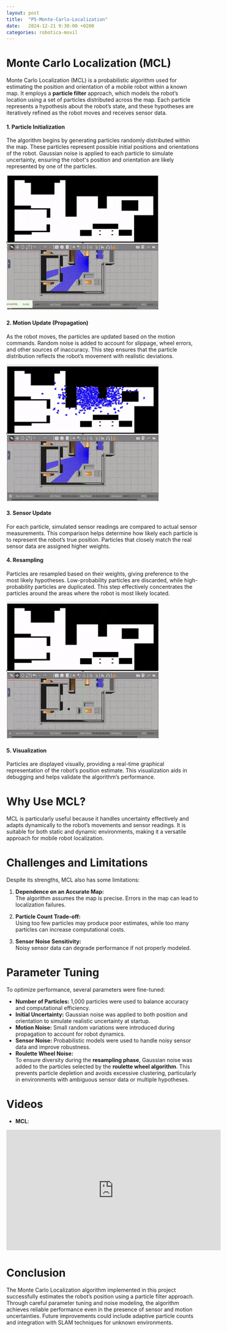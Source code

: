 ```yaml
---
layout: post
title:  "P5-Monte-Carlo-Localization"
date:   2024-12-21 9:30:00 +0200
categories: robotica-movil
---
```


# **Monte Carlo Localization (MCL)**

Monte Carlo Localization (MCL) is a probabilistic algorithm used for estimating the position and orientation of a mobile robot within a known map. It employs a **particle filter** approach, which models the robot’s location using a set of particles distributed across the map. Each particle represents a hypothesis about the robot’s state, and these hypotheses are iteratively refined as the robot moves and receives sensor data.

#### 1. Particle Initialization  
The algorithm begins by generating particles randomly distributed within the map. These particles represent possible initial positions and orientations of the robot. Gaussian noise is applied to each particle to simulate uncertainty, ensuring the robot's position and orientation are likely represented by one of the particles.

![Animación de ejemplo](/assets/random-start-filter.gif)

#### 2. Motion Update (Propagation)  
As the robot moves, the particles are updated based on the motion commands. Random noise is added to account for slippage, wheel errors, and other sources of inaccuracy. This step ensures that the particle distribution reflects the robot’s movement with realistic deviations.

![Animación de ejemplo](/assets/propagation-particles.gif)

#### 3. Sensor Update  
For each particle, simulated sensor readings are compared to actual sensor measurements. This comparison helps determine how likely each particle is to represent the robot’s true position. Particles that closely match the real sensor data are assigned higher weights.

#### 4. Resampling  
Particles are resampled based on their weights, giving preference to the most likely hypotheses. Low-probability particles are discarded, while high-probability particles are duplicated. This step effectively concentrates the particles around the areas where the robot is most likely located.

![Animación de ejemplo](/assets/resampling.gif)

#### 5. Visualization  
Particles are displayed visually, providing a real-time graphical representation of the robot’s position estimate. This visualization aids in debugging and helps validate the algorithm’s performance.

# **Why Use MCL?**

MCL is particularly useful because it handles uncertainty effectively and adapts dynamically to the robot’s movements and sensor readings. It is suitable for both static and dynamic environments, making it a versatile approach for mobile robot localization.

# **Challenges and Limitations**

Despite its strengths, MCL also has some limitations:  

1. **Dependence on an Accurate Map:**  
   The algorithm assumes the map is precise. Errors in the map can lead to localization failures.  

2. **Particle Count Trade-off:**  
   Using too few particles may produce poor estimates, while too many particles can increase computational costs.  

3. **Sensor Noise Sensitivity:**  
   Noisy sensor data can degrade performance if not properly modeled.  

# **Parameter Tuning**

To optimize performance, several parameters were fine-tuned:  

- **Number of Particles:** 1,000 particles were used to balance accuracy and computational efficiency.  
- **Initial Uncertainty:** Gaussian noise was applied to both position and orientation to simulate realistic uncertainty at startup.  
- **Motion Noise:** Small random variations were introduced during propagation to account for robot dynamics.  
- **Sensor Noise:** Probabilistic models were used to handle noisy sensor data and improve robustness.  
- **Roulette Wheel Noise:**  
  To ensure diversity during the **resampling phase**, Gaussian noise was added to the particles selected by the **roulette wheel algorithm**. This prevents particle depletion and avoids excessive clustering, particularly in environments with ambiguous sensor data or multiple hypotheses.  

# **Videos**

- **MCL**:
<div style="text-align: center;">
<iframe width="560" height="315" src="https://www.youtube.com/embed/PSR3bDRM7eE" frameborder="0" allowfullscreen></iframe>
</div>

# **Conclusion**

The Monte Carlo Localization algorithm implemented in this project successfully estimates the robot’s position using a particle filter approach. Through careful parameter tuning and noise modeling, the algorithm achieves reliable performance even in the presence of sensor and motion uncertainties. Future improvements could include adaptive particle counts and integration with SLAM techniques for unknown environments.

